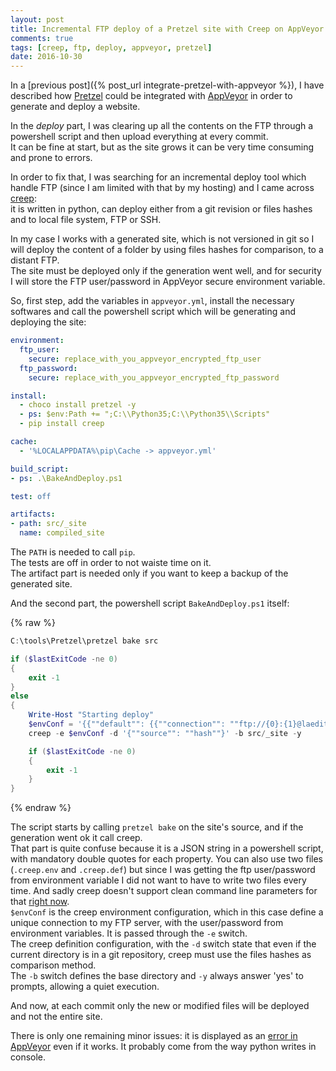 ```yaml
---
layout: post
title: Incremental FTP deploy of a Pretzel site with Creep on AppVeyor
comments: true
tags: [creep, ftp, deploy, appveyor, pretzel]
date: 2016-10-30
---
```


In a [previous post]({% post_url integrate-pretzel-with-appveyor %}), I have described how [Pretzel](https://github.com/code52/pretzel) could be integrated with [AppVeyor](https://www.appveyor.com/) in order to generate and deploy a website.

In the *deploy* part, I was clearing up all the contents on the FTP through a powershell script and then upload everything at every commit.  
It can be fine at start, but as the site grows it can be very time consuming and prone to errors.

In order to fix that, I was searching for an incremental deploy tool which handle FTP (since I am limited with that by my hosting) and I came across [creep](https://github.com/r3c/creep):  
it is written in python, can deploy either from a git revision or files hashes and to local file system, FTP or SSH.

In my case I works with a generated site, which is not versioned in git so I will deploy the content of a folder by using files hashes for comparison, to a distant FTP.  
The site must be deployed only if the generation went well, and for security I will store the FTP user/password in AppVeyor secure environment variable.

So, first step, add the variables in `appveyor.yml`, install the necessary softwares and call the powershell script which will be generating and deploying the site:

``` yaml
environment:
  ftp_user:
    secure: replace_with_you_appveyor_encrypted_ftp_user
  ftp_password:
    secure: replace_with_you_appveyor_encrypted_ftp_password

install:
  - choco install pretzel -y
  - ps: $env:Path += ";C:\\Python35;C:\\Python35\\Scripts"
  - pip install creep

cache:
  - '%LOCALAPPDATA%\pip\Cache -> appveyor.yml'

build_script:
- ps: .\BakeAndDeploy.ps1

test: off

artifacts:
- path: src/_site
  name: compiled_site
```

The `PATH` is needed to call `pip`.  
The tests are off in order to not waiste time on it.  
The artifact part is needed only if you want to keep a backup of the generated site.  

And the second part, the powershell script `BakeAndDeploy.ps1` itself:

{% raw %}
``` powershell
C:\tools\Pretzel\pretzel bake src

if ($lastExitCode -ne 0)
{
    exit -1
}
else
{
    Write-Host "Starting deploy"
    $envConf = '{{""default"": {{""connection"": ""ftp://{0}:{1}@laedit.net""}}}}' -f $env:ftp_user, $env:ftp_password
    creep -e $envConf -d '{""source"": ""hash""}' -b src/_site -y

    if ($lastExitCode -ne 0)
    {
        exit -1
    }
}
```
{% endraw %}

The script starts by calling `pretzel bake` on the site's source, and if the generation went ok it call creep.  
That part is quite confuse because it is a JSON string in a powershell script, with mandatory double quotes for each property. You can also use two files (`.creep.env` and `.creep.def`) but since I was getting the ftp user/password from environment variable I did not want to have to write two files every time. And sadly creep doesn't support clean command line parameters for that [right now](https://github.com/r3c/creep/issues/4).  
`$envConf` is the creep environment configuration, which in this case define a unique connection to my FTP server, with the user/password from environment variables. It is passed through the `-e` switch.  
The creep definition configuration, with the `-d` switch state that even if the current directory is in a git repository, creep must use the files hashes as comparison method.  
The `-b` switch defines the base directory and `-y` always answer 'yes' to prompts, allowing a quiet execution.

And now, at each commit only the new or modified files will be deployed and not the entire site.

There is only one remaining minor issues: it is displayed as an [error in AppVeyor](https://ci.appveyor.com/project/laedit/laedit-net/build/1.0.45#L162) even if it works. It probably come from the way python writes in console.